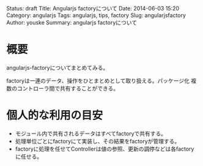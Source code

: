 Status: draft
Title: Angularjs factoryについて
Date: 2014-06-03 15:20
Category: angularjs
Tags: angularjs, tips, factory
Slug: angularjsfactory
Author: youske
Summary: angularjs factoryについて

# 概要
angularjs-factoryについてまとめてみる。

factoryは一連のデータ、操作をひとまとめとして取り扱える。パッケージ化
複数のコントローラ間で共有することができる。

# 個人的な利用の目安

* モジュール内で共有されるデータはすべてfactoryで共有する。
* 処理単位ごとにfactoryにて実装し、その結果をfactoryが管理する。
* factoryに処理を任せてControllerは値の参照、更新の調停などは各factoryに任せる。